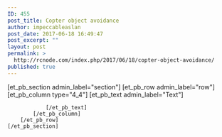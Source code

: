 ```yaml
---
ID: 455
post_title: Copter object avoidance
author: impeccableaslan
post_date: 2017-06-18 16:49:47
post_excerpt: ""
layout: post
permalink: >
  http://rcnode.com/index.php/2017/06/18/copter-object-avoidance/
published: true
---
```

[et_pb_section admin_label="section"]
		[et_pb_row admin_label="row"]
			[et_pb_column type="4_4"]
				[et_pb_text admin_label="Text"]
					
				[/et_pb_text]
			[/et_pb_column]
		[/et_pb_row]
	[/et_pb_section]